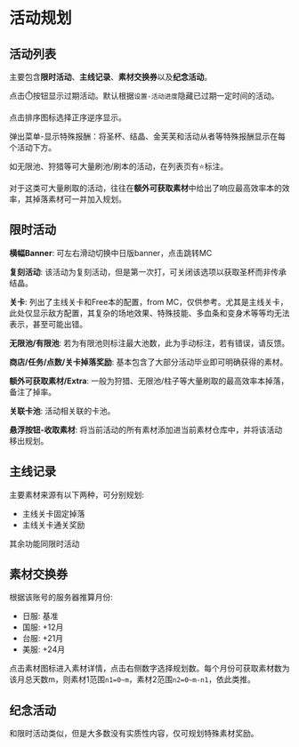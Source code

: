 # 活动规划

## 活动列表
主要包含**限时活动**、**主线记录**、**素材交换券**以及**纪念活动**。

点击:stopwatch:按钮显示过期活动。默认根据`设置-活动进度`隐藏已过期一定时间的活动。

点击排序图标选择正序逆序显示。

弹出菜单-显示特殊报酬：将圣杯、结晶、金芙芙和活动从者等特殊报酬显示在每个活动下方。

如无限池、狩猎等可大量刷池/刷本的活动，在列表页有:star:标注。

对于这类可大量刷取的活动，往往在**额外可获取素材**中给出了响应最高效率本的效率，其掉落素材可一并加入规划。

## 限时活动

**横幅Banner**: 可左右滑动切换中日版banner，点击跳转MC

**复刻活动**: 该活动为复刻活动，但是第一次打，可关闭该选项以获取圣杯而非传承结晶。

**关卡**: 列出了主线关卡和Free本的配置，from MC，仅供参考。尤其是主线关卡，此处仅显示敌方配置，其复杂的场地效果、特殊技能、多血条和变身术等等均无法表示，甚至可能出错。

**无限池/有限池**: 若为有限池则标注最大池数，此为手动标注，若有错误，请反馈。

**商店/任务/点数/关卡掉落奖励**: 基本包含了大部分活动毕业即可明确获得的素材。

**额外可获取素材/Extra**: 一般为狩猎、无限池/柱子等大量刷取的最高效率本掉落，备注了掉率。

**关联卡池**: 活动相关联的卡池。

**悬浮按钮-收取素材**: 将当前活动的所有素材添加进当前素材仓库中，并将该活动移出规划。


## 主线记录

主要素材来源有以下两种，可分别规划:
- 主线关卡固定掉落
- 主线关卡通关奖励

其余功能同限时活动

## 素材交换券
根据该账号的服务器推算月份:
- 日服: 基准
- 国服: +12月
- 台服: +21月
- 美服: +24月

点击素材图标进入素材详情，点击右侧数字选择规划数。每个月份可获取素材数为该月总天数m，则素材1范围`n1=0~m`，素材2范围`n2=0~m-n1`，依此类推。

## 纪念活动
和限时活动类似，但是大多数没有实质性内容，仅可规划特殊素材奖励。
